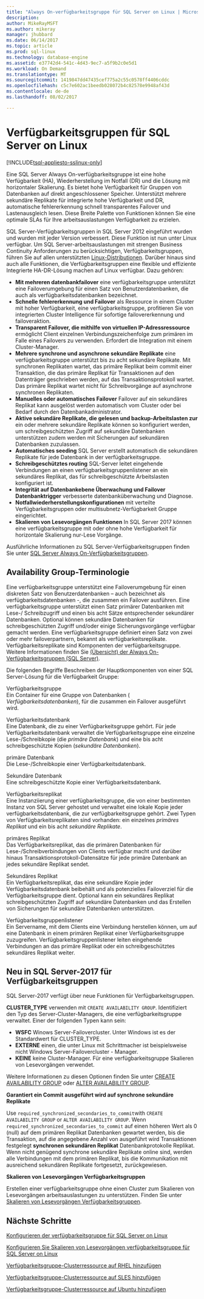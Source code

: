 ```yaml
---
title: "Always On-verfügbarkeitsgruppe für SQL Server on Linux | Microsoft Docs"
description: 
author: MikeRayMSFT
ms.author: mikeray
manager: jhubbard
ms.date: 06/14/2017
ms.topic: article
ms.prod: sql-linux
ms.technology: database-engine
ms.assetid: e37742d4-541c-4d43-9ec7-a5f9b2c0e5d1
ms.workload: On Demand
ms.translationtype: MT
ms.sourcegitcommit: 1419847dd47435cef775a2c55c0578ff4406cddc
ms.openlocfilehash: c5c7e602ac1beedb028072b4c82578e9948af43d
ms.contentlocale: de-de
ms.lasthandoff: 08/02/2017

---
```

# <a name="availability-groups-for-sql-server-on-linux"></a>Verfügbarkeitsgruppen für SQL Server on Linux

[!INCLUDE[tsql-appliesto-sslinux-only](../includes/tsql-appliesto-sslinux-only.md)]

Eine SQL Server Always On-verfügbarkeitsgruppe ist eine hohe Verfügbarkeit (HA), Wiederherstellung im Notfall (DR) und die Lösung mit horizontaler Skalierung. Es bietet hohe Verfügbarkeit für Gruppen von Datenbanken auf direkt angeschlossener Speicher. Unterstützt mehrere sekundäre Replikate für integrierte hohe Verfügbarkeit und DR, automatische fehlererkennung schnell transparentes Failover und Lastenausgleich lesen. Diese Breite Palette von Funktionen können Sie eine optimale SLAs für Ihre arbeitsauslastungen Verfügbarkeit zu erzielen.

SQL Server-Verfügbarkeitsgruppen in SQL Server 2012 eingeführt wurden und wurden mit jeder Version verbessert. Diese Funktion ist nun unter Linux verfügbar. Um SQL Server-arbeitsauslastungen mit strengen Business Continuity Anforderungen zu berücksichtigen, Verfügbarkeitsgruppen, führen Sie auf allen unterstützten [Linux-Distributionen](sql-server-linux-release-notes.md). Darüber hinaus sind auch alle Funktionen, die Verfügbarkeitsgruppen eine flexible und effiziente Integrierte HA-DR-Lösung machen auf Linux verfügbar. Dazu gehören: 

- **Mit mehreren datenbankfailover** eine verfügbarkeitsgruppe unterstützt eine Failoverumgebung für einen Satz von Benutzerdatenbanken, die auch als verfügbarkeitsdatenbanken bezeichnet.
- **Schnelle fehlererkennung und Failover** als Ressource in einem Cluster mit hoher Verfügbarkeit, eine verfügbarkeitsgruppe, profitieren Sie von integrierten Cluster Intelligence für sofortige failovererkennung und failoveraktion.
- **Transparent Failover, die mithilfe von virtuellen IP-Adressressource** ermöglicht Client einzelnen Verbindungszeichenfolge zum primären im Falle eines Failovers zu verwenden. Erfordert die Integration mit einem Cluster-Manager.
- **Mehrere synchrone und asynchrone sekundäre Replikate** eine verfügbarkeitsgruppe unterstützt bis zu acht sekundäre Replikate. Mit synchronen Replikaten wartet, das primäre Replikat beim commit einer Transaktion, die das primäre Replikat für Transaktionen auf den Datenträger geschrieben werden, auf das Transaktionsprotokoll wartet. Das primäre Replikat wartet nicht für Schreibvorgänge auf asynchrone synchronen Replikaten.  
- **Manuelles oder automatisches Failover** Failover auf ein sekundäres Replikat kann ausgelöst werden automatisch vom Cluster oder bei Bedarf durch den Datenbankadministrator.
- **Aktive sekundäre Replikate, die gelesen und backup-Arbeitslasten zur** ein oder mehrere sekundäre Replikate können so konfiguriert werden, um schreibgeschützten Zugriff auf sekundäre Datenbanken unterstützen zudem werden mit Sicherungen auf sekundären Datenbanken zuzulassen.
- **Automatisches seeding** SQL Server erstellt automatisch die sekundären Replikate für jede Datenbank in der verfügbarkeitsgruppe.
- **Schreibgeschütztes routing** SQL-Server leitet eingehende Verbindungen an einen verfügbarkeitsgruppenlistener an ein sekundäres Replikat, das für schreibgeschützte Arbeitslasten konfiguriert ist. 
- **Integrität auf Datenbankebene Überwachung und Failover Datenbanktrigger** verbesserte datenbanküberwachung und Diagnose. 
- **Notfallwiederherstellungskonfigurationen** mit verteilte Verfügbarkeitsgruppen oder multisubnetz-Verfügbarkeit Gruppe eingerichtet. 
- **Skalieren von Lesevorgängen Funktionen** In SQL Server 2017 können eine verfügbarkeitsgruppe mit oder ohne hohe Verfügbarkeit für horizontale Skalierung nur-Lese Vorgänge. 


Ausführliche Informationen zu SQL Server-Verfügbarkeitsgruppen finden Sie unter [SQL Server Always On-Verfügbarkeitsgruppen](http://msdn.microsoft.com/library/hh510230.aspx).

## <a name="availability-group-terminology"></a>Availability Group-Terminologie

Eine verfügbarkeitsgruppe unterstützt eine Failoverumgebung für einen diskreten Satz von Benutzerdatenbanken – auch bezeichnet als verfügbarkeitsdatenbanken -, die zusammen ein Failover ausführen. Eine verfügbarkeitsgruppe unterstützt einen Satz primärer Datenbanken mit Lese-/ Schreibzugriff und einen bis acht Sätze entsprechender sekundärer Datenbanken. Optional können sekundäre Datenbanken für schreibgeschützten Zugriff und/oder einige Sicherungsvorgänge verfügbar gemacht werden. Eine verfügbarkeitsgruppe definiert einen Satz von zwei oder mehr failoverpartnern, bekannt als verfügbarkeitsreplikate. Verfügbarkeitsreplikate sind Komponenten der verfügbarkeitsgruppe. Weitere Informationen finden Sie [(Übersicht) der Always On-Verfügbarkeitsgruppen (SQL Server)](http://msdn.microsoft.com/library/ff877884.aspx).

Die folgenden Begriffe Beschreiben der Hauptkomponenten von einer SQL Server-Lösung für die Verfügbarkeit Gruppe:

 Verfügbarkeitsgruppe  
 Ein Container für eine Gruppe von Datenbanken ( *Verfügbarkeitsdatenbanken*), für die zusammen ein Failover ausgeführt wird.  
  
 Verfügbarkeitsdatenbank  
 Eine Datenbank, die zu einer Verfügbarkeitsgruppe gehört. Für jede Verfügbarkeitsdatenbank verwaltet die Verfügbarkeitsgruppe eine einzelne Lese-/Schreibkopie (die *primäre Datenbank*) und eine bis acht schreibgeschützte Kopien (*sekundäre Datenbanken*).  
  
 primäre Datenbank  
 Die Lese-/Schreibkopie einer Verfügbarkeitsdatenbank.  
  
 Sekundäre Datenbank  
 Eine schreibgeschützte Kopie einer Verfügbarkeitsdatenbank.  
  
 Verfügbarkeitsreplikat  
 Eine Instanziierung einer verfügbarkeitsgruppe, die von einer bestimmten Instanz von SQL Server gehostet und verwaltet eine lokale Kopie jeder verfügbarkeitsdatenbank, die zur verfügbarkeitsgruppe gehört. Zwei Typen von Verfügbarkeitsreplikaten sind vorhanden: ein einzelnes *primäres Replikat* und ein bis acht *sekundäre Replikate*.  
  
 primäres Replikat  
 Das Verfügbarkeitsreplikat, das die primären Datenbanken für Lese-/Schreibverbindungen von Clients verfügbar macht und darüber hinaus Transaktionsprotokoll-Datensätze für jede primäre Datenbank an jedes sekundäre Replikat sendet.  
  
 Sekundäres Replikat  
 Ein Verfügbarkeitsreplikat, das eine sekundäre Kopie jeder Verfügbarkeitsdatenbank beibehält und als potenzielles Failoverziel für die Verfügbarkeitsgruppe dient. Optional kann ein sekundäres Replikat schreibgeschützten Zugriff auf sekundäre Datenbanken und das Erstellen von Sicherungen für sekundäre Datenbanken unterstützen.  
  
 Verfügbarkeitsgruppenlistener  
 Ein Servername, mit dem Clients eine Verbindung herstellen können, um auf eine Datenbank in einem primären Replikat einer Verfügbarkeitsgruppe zuzugreifen. Verfügbarkeitsgruppenlistener leiten eingehende Verbindungen an das primäre Replikat oder ein schreibgeschütztes sekundäres Replikat weiter.  


## <a name="new-in-sql-server-2017-for-availability-groups"></a>Neu in SQL Server-2017 für Verfügbarkeitsgruppen

SQL Server-2017 verfügt über neue Funktionen für Verfügbarkeitsgruppen.

**CLUSTER_TYPE** verwenden mit `CREATE AVAILABILITY GROUP`. Identifiziert den Typ des Server-Cluster-Managers, die eine verfügbarkeitsgruppe verwaltet. Einer der folgenden Typen kann sein:

   - **WSFC** Winows Server-Failovercluster. Unter Windows ist es der Standardwert für CLUSTER_TYPE.
   - **EXTERNE** einen, die unter Linux mit Schrittmacher ist beispielsweise nicht Windows Server-Failovercluster - Manager.
   - **KEINE** keine Cluster-Manager. Für eine verfügbarkeitsgruppe Skalieren von Lesevorgängen verwendet.

Weitere Informationen zu diesen Optionen finden Sie unter [CREATE AVAILABILITY GROUP](http://msdn.microsoft.com/library/ff878399.aspx) oder [ALTER AVAILABILITY GROUP](http://msdn.microsoft.com/library/ff878601.aspx).

**Garantiert ein Commit ausgeführt wird auf synchrone sekundäre Replikate**

Use `required_synchronized_secondaries_to_commit`with `CREATE AVAILABILITY GROUP` or `ALTER AVAILABILITY GROUP`. Wenn `required_synchronized_secondaries_to_commit` auf einen höheren Wert als 0 (null) auf dem primären Replikat Datenbanken gewartet werden, bis die Transaktion, auf die angegebene Anzahl von ausgeführt wird Transaktionen festgelegt **synchronen sekundären Replikat** Datenbankprotokolle Replikat. Wenn nicht genügend synchrone sekundäre Replikate online sind, werden alle Verbindungen mit dem primären Replikat, bis die Kommunikation mit ausreichend sekundären Replikate fortgesetzt, zurückgewiesen.

**Skalieren von Lesevorgängen Verfügbarkeitsgruppen**

Erstellen einer verfügbarkeitsgruppe ohne einen Cluster zum Skalieren von Lesevorgängen arbeitsauslastungen zu unterstützen. Finden Sie unter [Skalieren von Lesevorgängen Verfügbarkeitsgruppen](../database-engine/availability-groups/windows/read-scale-availability-groups.md).

## <a name="next-steps"></a>Nächste Schritte

[Konfigurieren der verfügbarkeitsgruppe für SQL Server on Linux](sql-server-linux-availability-group-configure-ha.md)

[Konfigurieren Sie Skalieren von Lesevorgängen verfügbarkeitsgruppe für SQL Server on Linux](sql-server-linux-availability-group-configure-rs.md)

[Verfügbarkeitsgruppe-Clusterressource auf RHEL hinzufügen](sql-server-linux-availability-group-cluster-rhel.md)

[Verfügbarkeitsgruppe-Clusterressource auf SLES hinzufügen](sql-server-linux-availability-group-cluster-sles.md)

[Verfügbarkeitsgruppe-Clusterressource auf Ubuntu hinzufügen](sql-server-linux-availability-group-cluster-ubuntu.md)

